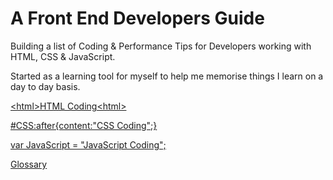 <h1>A Front End Developers Guide</h1>

Building a list of Coding & Performance Tips for Developers working with HTML, CSS & JavaScript.

Started as a learning tool for myself to help me memorise things I learn on a day to day basis.

[&lt;html&gt;HTML Coding&lt;html&gt;](https://github.com/sjmcpherso/learnings/blob/master/HTML.md)

[#CSS:after{content:"CSS Coding";}](https://github.com/sjmcpherso/learnings/blob/master/CSS.md)

[var JavaScript = "JavaScript Coding";](https://github.com/sjmcpherso/learnings/blob/master/JavaScript.md)

[Glossary](https://github.com/sjmcpherso/learnings/blob/master/Glossary.md)




